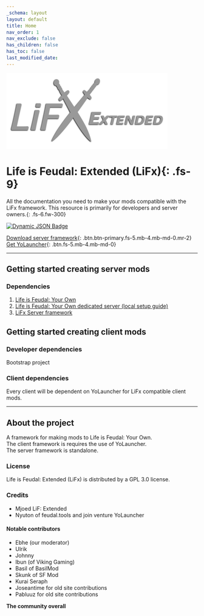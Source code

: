 ```yaml
---
_schema: layout
layout: default
title: Home
nav_order: 1
nav_exclude: false
has_children: false
has_toc: false
last_modified_date:
---
```

![Life is Feudal: Extended](/uploads/lifx-lightgrey-logo.png)

# Life is Feudal: Extended (LiFx){: .fs-9}

All the documentation you need to make your mods compatible with the LiFx framework. This resource is primarily for developers and server owners.{: .fs-6.fw-300}

[![Dynamic JSON Badge](https://img.shields.io/badge/dynamic/json?url=https%3A%2F%2Fapi.github.com%2Frepos%2FLiF-x%2FServerAutoloader%2Freleases%3Fper_page%3D1&amp;query=%24%5B0%5D.tag_name&amp;label=ServerAutoloader&amp;color=green)](https://github.com/LiF-x/ServerAutoloader/releases/latest)

[Download server framework](/mods/server/art.zip){: .btn.btn-primary.fs-5.mb-4.mb-md-0.mr-2} [Get YoLauncher](https://yolauncher.app){: .btn.fs-5.mb-4.mb-md-0}

---

## Getting started creating server mods

### Dependencies

1. [Life is Feudal: Your Own](https://store.steampowered.com/app/290080/Life_is_Feudal_Your_Own/)
2. [Life is Feudal: Your Own dedicated server (local setup guide)](/tutorials/life-is-feudal-your-own-dedicated-server.html)
3. [LiFx Server framework](/Docs/server-framework.html)

## Getting started creating client mods

### Developer dependencies

Bootstrap project

### Client dependencies

Every client will be dependent on YoLauncher for LiFx compatible client mods.

---

## About the project

A framework for making mods to Life is Feudal: Your Own.<br>The client framework is requires the use of YoLauncher.<br>The server framework is standalone.

### License

Life is Feudal: Extended (LiFx) is distributed by a GPL 3.0 license.

### Credits

* Mjoed LiF: Extended
* Nyuton of feudal.tools and join venture YoLauncher

#### Notable contributors

* Ebhe (our moderator)
* Ulrik
* Johnny
* Ibun (of Viking Gaming)
* Basil of BasilMod
* Skunk of SF Mod
* Kurai Seraph
* Joseantime for old site contributions
* Pabluuz for old site contributions

**The community overall**